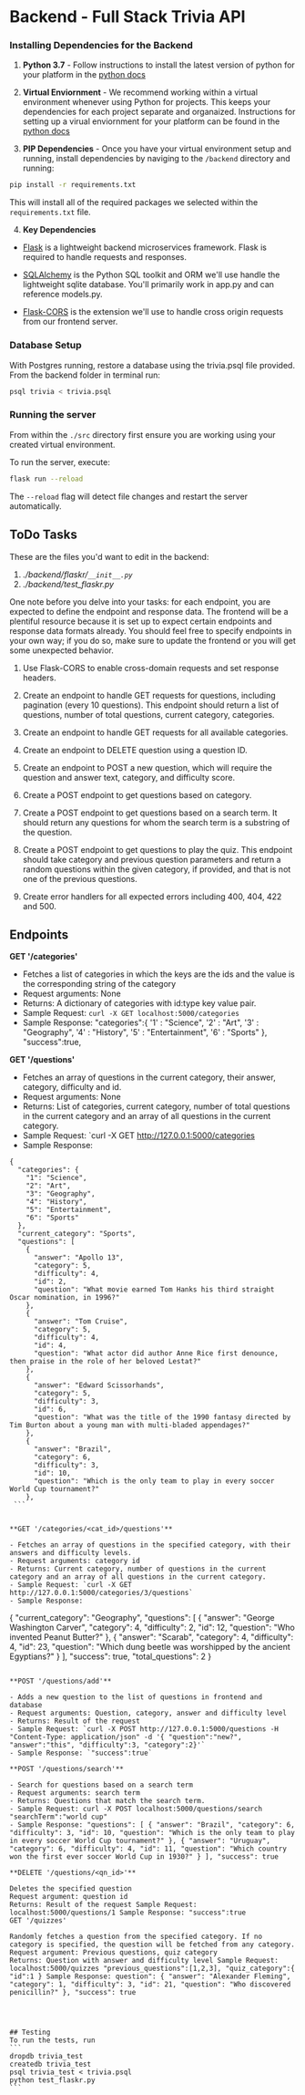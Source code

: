 # Backend - Full Stack Trivia API 

### Installing Dependencies for the Backend

1. **Python 3.7** - Follow instructions to install the latest version of python for your platform in the [python docs](https://docs.python.org/3/using/unix.html#getting-and-installing-the-latest-version-of-python)


2. **Virtual Enviornment** - We recommend working within a virtual environment whenever using Python for projects. This keeps your dependencies for each project separate and organaized. Instructions for setting up a virual enviornment for your platform can be found in the [python docs](https://packaging.python.org/guides/installing-using-pip-and-virtual-environments/)


3. **PIP Dependencies** - Once you have your virtual environment setup and running, install dependencies by naviging to the `/backend` directory and running:
```bash
pip install -r requirements.txt
```
This will install all of the required packages we selected within the `requirements.txt` file.


4. **Key Dependencies**
 - [Flask](http://flask.pocoo.org/)  is a lightweight backend microservices framework. Flask is required to handle requests and responses.

 - [SQLAlchemy](https://www.sqlalchemy.org/) is the Python SQL toolkit and ORM we'll use handle the lightweight sqlite database. You'll primarily work in app.py and can reference models.py. 

 - [Flask-CORS](https://flask-cors.readthedocs.io/en/latest/#) is the extension we'll use to handle cross origin requests from our frontend server. 

### Database Setup
With Postgres running, restore a database using the trivia.psql file provided. From the backend folder in terminal run:
```bash
psql trivia < trivia.psql
```

### Running the server

From within the `./src` directory first ensure you are working using your created virtual environment.

To run the server, execute:

```bash
flask run --reload
```

The `--reload` flag will detect file changes and restart the server automatically.

## ToDo Tasks
These are the files you'd want to edit in the backend:

1. *./backend/flaskr/`__init__.py`*
2. *./backend/test_flaskr.py*


One note before you delve into your tasks: for each endpoint, you are expected to define the endpoint and response data. The frontend will be a plentiful resource because it is set up to expect certain endpoints and response data formats already. You should feel free to specify endpoints in your own way; if you do so, make sure to update the frontend or you will get some unexpected behavior. 

1. Use Flask-CORS to enable cross-domain requests and set response headers. 


2. Create an endpoint to handle GET requests for questions, including pagination (every 10 questions). This endpoint should return a list of questions, number of total questions, current category, categories. 


3. Create an endpoint to handle GET requests for all available categories. 


4. Create an endpoint to DELETE question using a question ID. 


5. Create an endpoint to POST a new question, which will require the question and answer text, category, and difficulty score. 


6. Create a POST endpoint to get questions based on category. 


7. Create a POST endpoint to get questions based on a search term. It should return any questions for whom the search term is a substring of the question. 


8. Create a POST endpoint to get questions to play the quiz. This endpoint should take category and previous question parameters and return a random questions within the given category, if provided, and that is not one of the previous questions. 


9. Create error handlers for all expected errors including 400, 404, 422 and 500. 



## Endpoints

**GET '/categories'**

- Fetches a list of categories in which the keys are the ids and the value is the corresponding string of the category
- Request arguments: None
- Returns: A dictionary of categories with id:type key value pair. 
- Sample Request: `curl -X GET localhost:5000/categories`
- Sample Response: "categories":{ '1' : "Science", '2' : "Art", '3' : "Geography", '4' : "History", '5' : "Entertainment", '6' : "Sports" }, "success":true,


**GET '/questions'**

- Fetches an array of questions in the current category, their answer, category, difficulty and id.
- Request arguments: None
- Returns: List of categories, current category, number of total questions in the current category and an array of all questions in the current category. 
- Sample Request: `curl -X GET http://127.0.0.1:5000/categories
- Sample Response: 

````
{
  "categories": {
    "1": "Science", 
    "2": "Art", 
    "3": "Geography", 
    "4": "History", 
    "5": "Entertainment", 
    "6": "Sports"
  }, 
  "current_category": "Sports", 
  "questions": [
    {
      "answer": "Apollo 13", 
      "category": 5, 
      "difficulty": 4, 
      "id": 2, 
      "question": "What movie earned Tom Hanks his third straight Oscar nomination, in 1996?"
    }, 
    {
      "answer": "Tom Cruise", 
      "category": 5, 
      "difficulty": 4, 
      "id": 4, 
      "question": "What actor did author Anne Rice first denounce, then praise in the role of her beloved Lestat?"
    }, 
    {
      "answer": "Edward Scissorhands", 
      "category": 5, 
      "difficulty": 3, 
      "id": 6, 
      "question": "What was the title of the 1990 fantasy directed by Tim Burton about a young man with multi-bladed appendages?"
    }, 
    {
      "answer": "Brazil", 
      "category": 6, 
      "difficulty": 3, 
      "id": 10, 
      "question": "Which is the only team to play in every soccer World Cup tournament?"
    }, 
 ```


**GET '/categories/<cat_id>/questions'**

- Fetches an array of questions in the specified category, with their answers and difficulty levels.
- Request arguments: category id
- Returns: Current category, number of questions in the current category and an array of all questions in the current category. 
- Sample Request: `curl -X GET http://127.0.0.1:5000/categories/3/questions`
- Sample Response: 

````
{
  "current_category": "Geography", 
  "questions": [
    {
      "answer": "George Washington Carver", 
      "category": 4, 
      "difficulty": 2, 
      "id": 12, 
      "question": "Who invented Peanut Butter?"
    }, 
    {
      "answer": "Scarab", 
      "category": 4, 
      "difficulty": 4, 
      "id": 23, 
      "question": "Which dung beetle was worshipped by the ancient Egyptians?"
    }
  ], 
  "success": true, 
  "total_questions": 2
}
````

**POST '/questions/add'**

- Adds a new question to the list of questions in frontend and database
- Request arguments: Question, category, answer and difficulty level
- Returns: Result of the request 
- Sample Request: `curl -X POST http://127.0.0.1:5000/questions -H "Content-Type: application/json" -d '{ "question":"new?", "answer":"this", "difficulty":3, "category":2}'` 
- Sample Response: `"success":true`

**POST '/questions/search'**

- Search for questions based on a search term
- Request arguments: search term
- Returns: Questions that match the search term. 
- Sample Request: curl -X POST localhost:5000/questions/search "searchTerm":"world cup" 
- Sample Response: "questions": [ { "answer": "Brazil", "category": 6, "difficulty": 3, "id": 10, "question": "Which is the only team to play in every soccer World Cup tournament?" }, { "answer": "Uruguay", "category": 6, "difficulty": 4, "id": 11, "question": "Which country won the first ever soccer World Cup in 1930?" } ], "success": true

**DELETE '/questions/<qn_id>'**

Deletes the specified question
Request argument: question id
Returns: Result of the request Sample Request: localhost:5000/questions/1 Sample Response: "success":true
GET '/quizzes'

Randomly fetches a question from the specified category. If no category is specified, the question will be fetched from any category.
Request argument: Previous questions, quiz category
Returns: Question with answer and difficulty level Sample Request: localhost:5000/quizzes "previous_questions":[1,2,3], "quiz_category":{ "id":1 } Sample Response: question": { "answer": "Alexander Fleming", "category": 1, "difficulty": 3, "id": 21, "question": "Who discovered penicillin?" }, "success": true




## Testing
To run the tests, run
```
dropdb trivia_test
createdb trivia_test
psql trivia_test < trivia.psql
python test_flaskr.py
```
